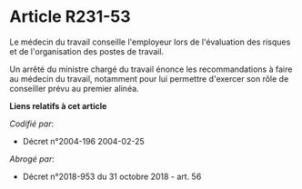 # Article R231-53

Le médecin du travail conseille l'employeur lors de l'évaluation des risques et de l'organisation des postes de travail.

Un arrêté du ministre chargé du travail énonce les recommandations à faire au médecin du travail, notamment pour lui
permettre d'exercer son rôle de conseiller prévu au premier alinéa.

**Liens relatifs à cet article**

_Codifié par_:

  - Décret n°2004-196 2004-02-25

_Abrogé par_:

  - Décret n°2018-953 du 31 octobre 2018 - art. 56
